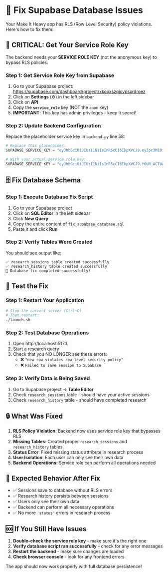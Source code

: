 # 🔧 Fix Supabase Database Issues

Your Make It Heavy app has RLS (Row Level Security) policy violations. Here's how to fix them:

## 🚨 CRITICAL: Get Your Service Role Key

The backend needs your **SERVICE ROLE KEY** (not the anonymous key) to bypass RLS policies.

### Step 1: Get Service Role Key from Supabase
1. Go to your Supabase project: https://supabase.com/dashboard/project/xkooxszqjcvpsxrdroez
2. Click on **Settings** (⚙️) in the left sidebar
3. Click on **API** 
4. Copy the **`service_role`** key (NOT the `anon` key)
5. **IMPORTANT**: This key has admin privileges - keep it secret!

### Step 2: Update Backend Configuration
Replace the placeholder service key in `backend.py` line 58:

```python
# Replace this placeholder:
SUPABASE_SERVICE_KEY = "eyJhbGciOiJIUzI1NiIsInR5cCI6IkpXVCJ9.eyJpc3MiOiJzdXBhYmFzZSIsInJlZiI6Inhrb294c3pxamN2cHN4cmRyb2V6Iiwicm9sZSI6InNlcnZpY2Vfcm9sZSIsImlhdCI6MTc1NDE1MzU3MCwiZXhwIjoyMDY5NzI5NTcwfQ.Cj4YK7M7V-xn_5Y_Gy_wC8XS4Y4X7ZiYXd4QUUGqBE0"

# With your actual service role key:
SUPABASE_SERVICE_KEY = "eyJhbGciOiJIUzI1NiIsInR5cCI6IkpXVCJ9.YOUR_ACTUAL_SERVICE_ROLE_KEY_HERE"
```

## 🗄️ Fix Database Schema

### Step 1: Execute Database Fix Script
1. Go to your Supabase project
2. Click on **SQL Editor** in the left sidebar
3. Click **New Query**
4. Copy the entire content of `fix_supabase_database.sql`
5. Paste it and click **Run**

### Step 2: Verify Tables Were Created
You should see output like:
```
✅ research_sessions table created successfully
✅ research_history table created successfully
🎯 Database fix completed successfully!
```

## 🧪 Test the Fix

### Step 1: Restart Your Application
```bash
# Stop the current server (Ctrl+C)
# Then restart:
./launch.sh
```

### Step 2: Test Database Operations
1. Open http://localhost:5173
2. Start a research query
3. Check that you NO LONGER see these errors:
   - ❌ `"new row violates row-level security policy"`
   - ❌ `Failed to save session to Supabase`

### Step 3: Verify Data is Being Saved
1. Go to Supabase project → **Table Editor**
2. Check `research_sessions` table - should have your active sessions
3. Check `research_history` table - should have completed research

## 🔒 What Was Fixed

1. **RLS Policy Violation**: Backend now uses service role key that bypasses RLS
2. **Missing Tables**: Created proper `research_sessions` and `research_history` tables
3. **Status Error**: Fixed missing status attribute in research process
4. **User Isolation**: Each user can only see their own data
5. **Backend Operations**: Service role can perform all operations needed

## 🚀 Expected Behavior After Fix

- ✅ Sessions save to database without RLS errors
- ✅ Research history persists between sessions
- ✅ Users only see their own data
- ✅ Backend can perform all necessary operations
- ✅ No more `'status'` errors in research process

## 🆘 If You Still Have Issues

1. **Double-check the service role key** - make sure it's the right one
2. **Verify database script ran successfully** - check for any error messages
3. **Restart the backend** - make sure changes are loaded
4. **Check browser console** - look for any frontend errors

The app should now work properly with full database persistence!